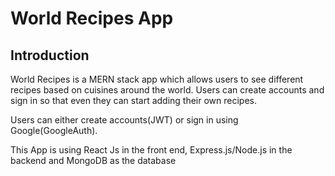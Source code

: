 # World Recipes App

## Introduction

World Recipes is a MERN stack app which allows users to see different recipes based on cuisines around the world.
Users can create accounts and sign in so that even they can start adding their own recipes.

Users can either create accounts(JWT) or sign in using Google(GoogleAuth).

This App is using React Js in the front end, Express.js/Node.js in the backend and MongoDB as the database
